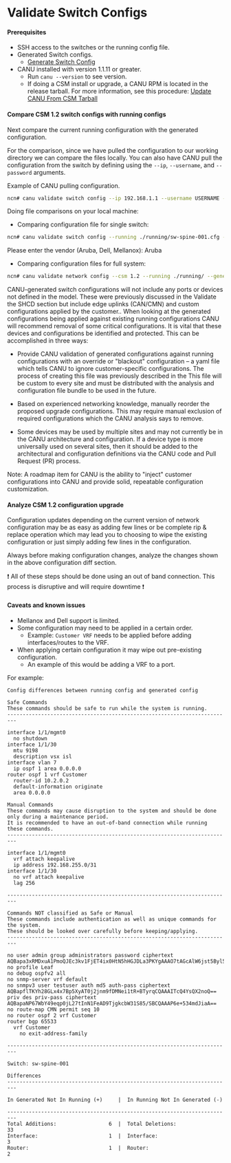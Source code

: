 # Validate Switch Configs

#### Prerequisites 

- SSH access to the switches or the running config file.
- Generated Switch configs.
    - [Generate Switch Config](generate_switch_configs.md)
- CANU installed with version 1.1.11 or greater.
  - Run `canu --version` to see version.
  - If doing a CSM install or upgrade, a CANU RPM is located in the release tarball. For more information, see this procedure: [Update CANU From CSM Tarball](update_canu_from_csm_tarball.md)

#### Compare CSM 1.2 switch configs with running configs 

Next compare the current running configuration with the generated configuration.  

For the comparison, since we have pulled the configuration to our working directory we can compare the files locally. You can also have CANU pull the configuration from the switch by defining using the `--ip`, `--username`, and `--password` arguments.

Example of CANU pulling configuration.  

```bash
ncn# canu validate switch config --ip 192.168.1.1 --username USERNAME --password PASSWORD --generated ./generated/sw-spine-001.cfg 
```

Doing file comparisons on your local machine:  

* Comparing configuration file for single switch:  

```bash
ncn# canu validate switch config --running ./running/sw-spine-001.cfg --generated sw-spine-001.cfg  
```

Please enter the vendor (Aruba, Dell, Mellanox): Aruba  

* Comparing configuration files for full system:  

```bash
ncn# canu validate network config --csm 1.2 --running ./running/ --generated ./generated/ 
```
 

CANU-generated switch configurations will not include any ports or devices not defined in the model. These were previously discussed in the Validate the SHCD section but include edge uplinks (CAN/CMN) and custom configurations applied by the customer..  When looking at the generated configurations being applied against existing running configurations CANU will recommend removal of some critical configurations. It is vital that these devices and configurations be identified and protected. This can be accomplished in three ways: 

* Provide CANU validation of generated configurations against running configurations with an override or "blackout" configuration – a yaml file which tells CANU to ignore customer-specific configurations. The process of creating this file was previously described in the This file will be custom to every site and must be distributed with the analysis and configuration file bundle to be used in the future. 

* Based on experienced networking knowledge, manually reorder the proposed upgrade configurations. This may require manual exclusion of required configurations which the CANU analysis says to remove. 

* Some devices may be used by multiple sites and may not currently be in the CANU architecture and configuration. If a device type is more universally used on several sites, then it should be added to the architectural and configuration definitions via the CANU code and Pull Request (PR) process. 

Note:  A roadmap item for CANU is the ability to "inject" customer configurations into CANU and provide solid, repeatable configuration customization. 

 
#### Analyze CSM 1.2 configuration upgrade 

 Configuration updates depending on the current version of network configuration may be as easy as adding few lines or be complete rip & replace operation which may lead you to choosing to wipe the existing configuration or just simply adding few lines in the configuration.  

Always before making configuration changes, analyze the changes shown in the above configuration diff section.

:exclamation: All of these steps should be done using an out of band connection. This process is disruptive and will require downtime :exclamation:  

#### Caveats and known issues
- Mellanox and Dell support is limited.
- Some configuration may need to be applied in a certain order.
  - Example: `Customer VRF` needs to be applied before adding interfaces/routes to the VRF.
- When applying certain configuration it may wipe out pre-existing configuration.
  - An example of this would be adding a VRF to a port.


For example:  

```text
Config differences between running config and generated config 

Safe Commands
These commands should be safe to run while the system is running. 
------------------------------------------------------------------------- 

interface 1/1/mgmt0 
  no shutdown 
interface 1/1/30 
  mtu 9198 
  description vsx isl 
interface vlan 7 
  ip ospf 1 area 0.0.0.0 
router ospf 1 vrf Customer 
  router-id 10.2.0.2 
  default-information originate 
  area 0.0.0.0 

Manual Commands 
These commands may cause disruption to the system and should be done only during a maintenance period. 
It is recommended to have an out-of-band connection while running these commands. 
------------------------------------------------------------------------- 

interface 1/1/mgmt0 
  vrf attach keepalive 
  ip address 192.168.255.0/31 
interface 1/1/30 
  no vrf attach keepalive 
  lag 256 

------------------------------------------------------------------------- 

Commands NOT classified as Safe or Manual 
These commands include authentication as well as unique commands for the system. 
These should be looked over carefully before keeping/applying. 
------------------------------------------------------------------------- 

no user admin group administrators password ciphertext AQBapa3xRMDxuA1PmoQJEc3kv1FjET4ix0HtN5hHGJDLa3PKYgAAAO7tAGcAlW6jst5Byl50ax+JA+ViqsHr8Sl1KCzSFzgBtaIYz3iTPD3zk5wmbJ1IKbMQ9+TcgFUO7baupypo7ftDMIbZhn+A7UaLALJzFj+W+NIqmWbOGfKw9ie0jTM5JUfl 
no profile Leaf 
no debug ospfv2 all 
no snmp-server vrf default 
no snmpv3 user testuser auth md5 auth-pass ciphertext AQBapflTKYh28GLx4x7Bp5XyAT0j2jnm9fDMNei1tR+BTyrqCQAAAITcQ4YsQX2noQ== priv des priv-pass ciphertext AQBapaNP67WbY49eqp0jL27tInN1FeAD9TjgkcbW31S85/SBCQAAAP6e+534mdJiaA== 
no route-map CMN permit seq 10 
no router ospf 2 vrf Customer 
router bgp 65533 
  vrf Customer 
    no exit-address-family 

------------------------------------------------------------------------- 

Switch: sw-spine-001 

Differences 
------------------------------------------------------------------------- 

In Generated Not In Running (+)     |  In Running Not In Generated (-)    

------------------------------------------------------------------------- 
Total Additions:                 6  |  Total Deletions:                33 
Interface:                       1  |  Interface:                       3 
Router:                          1  |  Router:                          2 
```
 
